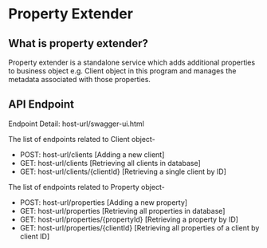 Property Extender
=================

What is property extender?
-

Property extender is a standalone service which adds additional properties to business object e.g. Client object in this program and manages the metadata associated with those properties.  



API Endpoint
------------
Endpoint Detail: host-url/swagger-ui.html

The list of endpoints related to Client object-

* POST: host-url/clients [Adding a new client]
* GET: host-url/clients [Retrieving all clients in database]
* GET: host-url/clients/{clientId} [Retrieving a single client by ID]

The list of endpoints related to Property object-

* POST: host-url/properties [Adding a new property]
* GET: host-url/properties [Retrieving all properties in database]
* GET: host-url/properties/{propertyId} [Retrieving a property by ID]
* GET: host-url/properties/{clientId} [Retrieving all properties of a client by client ID]